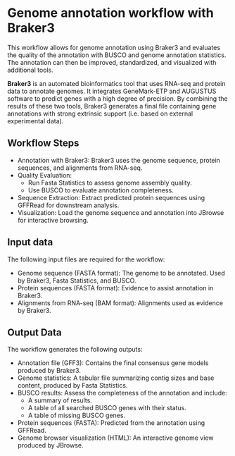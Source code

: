 # Genome annotation workflow with Braker3

This workflow allows for genome annotation using Braker3 and evaluates the quality of the annotation with BUSCO and genome annotation statistics. The annotation can then be improved, standardized, and visualized with additional tools.

**Braker3** is an automated bioinformatics tool that uses RNA-seq and protein data to annotate genomes. It integrates GeneMark-ETP and AUGUSTUS software to predict genes with a high degree of precision. By combining the results of these two tools, Braker3 generates a final file containing gene annotations with strong extrinsic support (i.e. based on external experimental data).

## Workflow Steps

- Annotation with Braker3: Braker3 uses the genome sequence, protein sequences, and alignments from RNA-seq.
- Quality Evaluation:
    - Run Fasta Statistics to assess genome assembly quality.
    - Use BUSCO to evaluate annotation completeness.
- Sequence Extraction: Extract predicted protein sequences using GFFRead for downstream analysis.
- Visualization: Load the genome sequence and annotation into JBrowse for interactive browsing.

## Input data
The following input files are required for the workflow:
- Genome sequence (FASTA format): The genome to be annotated. Used by Braker3, Fasta Statistics, and BUSCO.
- Protein sequences (FASTA format): Evidence to assist annotation in Braker3.
- Alignments from RNA-seq (BAM format): Alignments used as evidence by Braker3.

## Output Data
The workflow generates the following outputs:
- Annotation file (GFF3): Contains the final consensus gene models produced by Braker3.
- Genome statistics: A tabular file summarizing contig sizes and base content, produced by Fasta Statistics.
- BUSCO results: Assess the completeness of the annotation and include:
    - A summary of results.
    - A table of all searched BUSCO genes with their status.
    - A table of missing BUSCO genes.
- Protein sequences (FASTA): Predicted from the annotation using GFFRead.
- Genome browser visualization (HTML): An interactive genome view produced by JBrowse.
